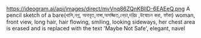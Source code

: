 https://ideogram.ai/api/images/direct/mvVnq86ZQnKBlID-6EAEeQ.png
A pencil sketch of a bare(খালি,নগ্ন, অনাবৃত,নাঙ্গা,অসজ্জিত,নেড়া,দরিদ্র ,উন্মোচন করা, ফাঁকা) woman, front view, long hair, hair flowing, smiling, looking sideways, her chest area is erased and is replaced with the text 'Maybe Not Safe', elegant, navel